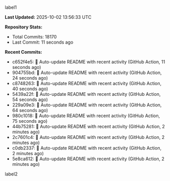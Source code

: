 
label1 
<!-- ACTIVITY_START -->
**Last Updated:** 2025-10-02 13:56:33 UTC

**Repository Stats:**
- Total Commits: 18170
- Last Commit: 11 seconds ago

**Recent Commits:**
- c652f4e5: 🤖 Auto-update README with recent activity (GitHub Action, 11 seconds ago)
- 904755bd: 🤖 Auto-update README with recent activity (GitHub Action, 24 seconds ago)
- c8748263: 🤖 Auto-update README with recent activity (GitHub Action, 40 seconds ago)
- 5439a22f: 🤖 Auto-update README with recent activity (GitHub Action, 54 seconds ago)
- 229a09e3: 🤖 Auto-update README with recent activity (GitHub Action, 64 seconds ago)
- 980c1018: 🤖 Auto-update README with recent activity (GitHub Action, 75 seconds ago)
- 44b75281: 🤖 Auto-update README with recent activity (GitHub Action, 2 minutes ago)
- 2c7601c4: 🤖 Auto-update README with recent activity (GitHub Action, 2 minutes ago)
- c0db2337: 🤖 Auto-update README with recent activity (GitHub Action, 2 minutes ago)
- 5e8ca612: 🤖 Auto-update README with recent activity (GitHub Action, 2 minutes ago)
<!-- ACTIVITY_END -->

label2
